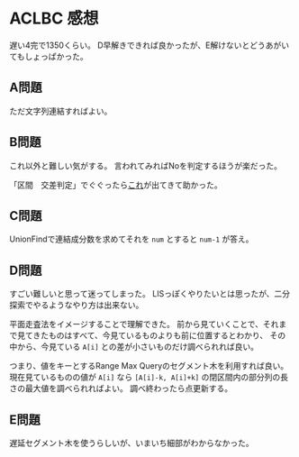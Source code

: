 # ACLBC 感想

遅い4完で1350くらい。
D早解きできれば良かったが、E解けないとどうあがいてもしょっぱかった。

## A問題

ただ文字列連結すればよい。

## B問題

これ以外と難しい気がする。
言われてみればNoを判定するほうが楽だった。

「区間　交差判定」でぐぐったら[これ](https://twitter.com/kyuridenamida/status/338366544776146944)が出てきて助かった。

## C問題

UnionFindで連結成分数を求めてそれを `num` とすると `num-1` が答え。

## D問題

すごい難しいと思って迷ってしまった。
LISっぽくやりたいとは思ったが、二分探索でやるようなやり方は出来ない。

平面走査法をイメージすることで理解できた。
前から見ていくことで、それまで見てきたものはすべて、今見ているものよりも前に位置するとわかり、
その中から、今見ている `A[i]` との差が小さいものだけ調べられれば良い。

つまり、値をキーとするRange Max Queryのセグメント木を利用すれば良い。
現在見ているものの値が `A[i]` なら `[A[i]-k, A[i]+k]` の閉区間内の部分列の長さの最大値を調べられればよい。
調べ終わったら点更新する。

## E問題

遅延セグメント木を使うらしいが、いまいち細部がわからなかった。

